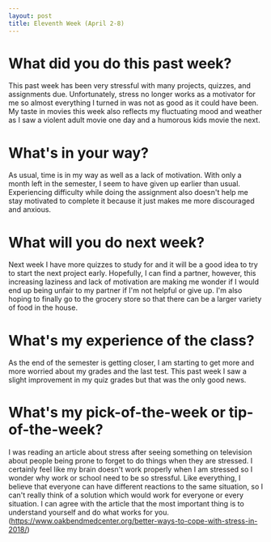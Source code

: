 ```yaml
---
layout: post
title: Eleventh Week (April 2-8) 
---
```


# What did you do this past week?
This past week has been very stressful with many projects, quizzes, and assignments due. Unfortunately, stress no longer works as a motivator for me so almost everything I turned in was not as good as it could have been. My taste in movies this week also reflects my fluctuating mood and weather as I saw a violent adult movie one day and a humorous kids movie the next.

# What's in your way?
As usual, time is in my way as well as a lack of motivation. With only a month left in the semester, I seem to have given up earlier than usual. Experiencing difficulty while doing the assignment also doesn't help me stay motivated to complete it because it just makes me more discouraged and anxious. 

# What will you do next week?
Next week I have more quizzes to study for and it will be a good idea to try to start the next project early. Hopefully, I can find a partner, however, this increasing laziness and lack of motivation are making me wonder if I would end up being unfair to my partner if I'm not helpful or give up. I'm also hoping to finally go to the grocery store so that there can be a larger variety of food in the house.  

# What's my experience of the class?
As the end of the semester is getting closer, I am starting to get more and more worried about my grades and the last test. This past week I saw a slight improvement in my quiz grades but that was the only good news. 

# What's my pick-of-the-week or tip-of-the-week?
I was reading an article about stress after seeing something on television about people being prone to forget to do things when they are stressed. I certainly feel like my brain doesn't work properly when I am stressed so I wonder why work or school need to be so stressful. Like everything, I believe that everyone can have different reactions to the same situation, so I can't really think of a solution which would work for everyone or every situation. I can agree with the article that the most important thing is to understand yourself and do what works for you. (https://www.oakbendmedcenter.org/better-ways-to-cope-with-stress-in-2018/)

 

